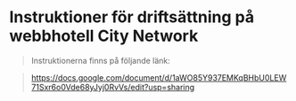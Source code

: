 Instruktioner för driftsättning på webbhotell City Network
==========================================================

> Instruktionerna finns på följande länk:

> https://docs.google.com/document/d/1aWO85Y937EMKqBHbU0LEW71Sxr6o0Vde68yJyj0RvVs/edit?usp=sharing
